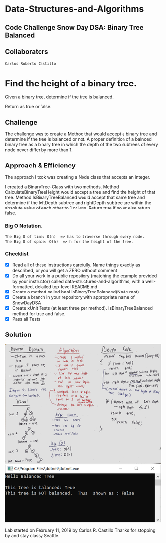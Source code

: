 # Data-Structures-and-Algorithms
## Code Challenge Snow Day DSA: Binary Tree Balanced

## Collaborators
```
Carlos Roberto Castillo
```

# Find the height of a binary tree.
<!-- Short summary or background information -->
Given a binary tree, determine if the tree is balanced.

Return as true or false.

## Challenge
<!-- Description of the challenge -->
The challenge was to create a Method that would accept a binary tree and determine if the tree is balanced or not.
A proper definition of a balnced binary tree as a binary tree in which the depth of the two subtrees of every node never differ by more than 1.


## Approach & Efficiency

<!-- What approach did you take? Why? What is the Big O space/time for this approach? -->
The approach I took was creating a Node class that accepts an integer.  

I created a BinaryTree-Class with two methods.
Method CalculateBinaryTreeHeight would accept a tree and find the height of that tree.
Method IsBinaryTreeBalanced would accept that same tree and determine if the leftDepth subtree and rightDepth subtree are within the absolute value of each other to 1 or less.
Return true if so or else return false.

### Big O Notation.
```
The Big O of time: O(n)  => has to traverse through every node.
The Big O of space: O(h)  => h for the height of the tree.
```

### Checklist

- [x] Read all of these instructions carefully. Name things exactly as described, or you will get a ZERO without comment 
- [x] Do all your work in a public repository (matching the example provided by your instructor) called data-structures-and-algorithms, with a well-formatted, detailed top-level README.md
- [x] Create a method called bool IsBinaryTreeBalanced(Node root)
- [x] Create a branch in your repository with appropriate name of SnowDayDSA
- [x] Create xUnit Tests (at least three per method).  IsBinaryTreeBalanced method for true and false.
- [x] Pass all Tests

## Solution
<!-- Embedded whiteboard image -->
![](../../assets/BalancedTree.jpg?raw=true)
![](../../assets/BalancedTree.PNG?raw=true)

Lab started on February 11, 2019 by Carlos R. Castillo
Thanks for stopping by and stay classy Seattle.